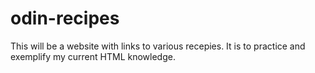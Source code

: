 # odin-recipes

This will be a website with links to various recepies. It is to practice 
and exemplify my current HTML knowledge.